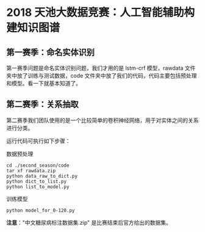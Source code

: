 # 2018 天池大数据竞赛：人工智能辅助构建知识图谱

## 第一赛季：命名实体识别

第一赛季问题是命名实体识别问题，我们才用的是 lstm-crf 模型，rawdata 文件夹中放了训练与测试数据，code 文件夹中放了我们的代码，代码主要包括预处理和模型。看一下就基本知道了。

## 第二赛季：关系抽取

第二赛季我们团队使用的是一个比较简单的卷积神经网络，用于对实体之间的关系进行分类。

运行代码可执行如下步骤：

数据预处理

```shell
cd ./second_season/code
tar xf rawdata.zip
python data_raw_to_dict.py
python dict_to_list.py
python list_to_model.py
```

训练模型

```shell
python model_for_0-120.py
```

**注意**："中文糖尿病标注数据集.zip" 是比赛结束后官方给出的数据集。
